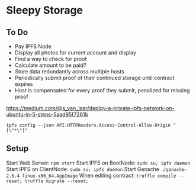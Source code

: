 # Sleepy Storage

## To Do
- Pay IPFS Node
- Display all photos for current account and display
- Find a way to check for proof
- Calculate amount to be paid?
- Store data redundantly across multiple hosts
- Periodically submit proof of their continued storage until contract expires
- Host is compensated for every proof they submit, penalized for missing proof

<!-- Start IPFS NODE -->
https://medium.com/@s_van_laar/deploy-a-private-ipfs-network-on-ubuntu-in-5-steps-5aad95f7261b
<!-- IPFS CORS -->
`ipfs config --json API.HTTPHeaders.Access-Control-Allow-Origin "[\"*\"]"`

## Setup
Start Web Server: `npm start`
Start IPFS on BootNode: `sudo su; ipfs daemon`
Start IPFS on ClientNode: `sudo su; ipfs daemon`
Start Ganache `./ganache-2.5.4-linux-x86_64.AppImage`
When editing contract: `truffle compile --reset; truffle migrate --reset;`